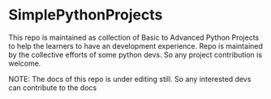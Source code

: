 # SimplePythonProjects
This repo is maintained as collection of Basic to Advanced Python Projects to help the learners to have an development experience.
Repo is maintained by the collective efforts of some python devs. So any project contribution is welcome.


NOTE:
The docs of this repo is under editing still. So any interested devs can contribute to the docs
